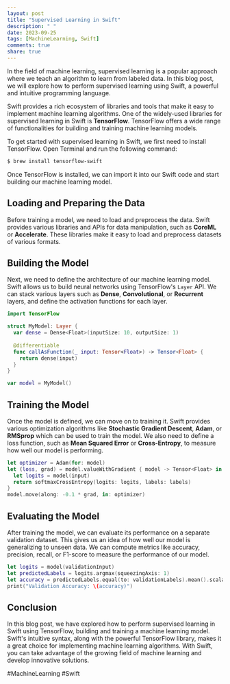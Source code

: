 ```yaml
---
layout: post
title: "Supervised Learning in Swift"
description: " "
date: 2023-09-25
tags: [MachineLearning, Swift]
comments: true
share: true
---
```


In the field of machine learning, supervised learning is a popular approach where we teach an algorithm to learn from labeled data. In this blog post, we will explore how to perform supervised learning using Swift, a powerful and intuitive programming language.

Swift provides a rich ecosystem of libraries and tools that make it easy to implement machine learning algorithms. One of the widely-used libraries for supervised learning in Swift is **TensorFlow**. TensorFlow offers a wide range of functionalities for building and training machine learning models.

To get started with supervised learning in Swift, we first need to install TensorFlow. Open Terminal and run the following command:

```bash
$ brew install tensorflow-swift
```
Once TensorFlow is installed, we can import it into our Swift code and start building our machine learning model. 

## Loading and Preparing the Data

Before training a model, we need to load and preprocess the data. Swift provides various libraries and APIs for data manipulation, such as **CoreML** or **Accelerate**. These libraries make it easy to load and preprocess datasets of various formats.

## Building the Model

Next, we need to define the architecture of our machine learning model. Swift allows us to build neural networks using TensorFlow's `Layer` API. We can stack various layers such as **Dense**, **Convolutional**, or **Recurrent** layers, and define the activation functions for each layer.

```swift
import TensorFlow

struct MyModel: Layer {
  var dense = Dense<Float>(inputSize: 10, outputSize: 1)
  
  @differentiable
  func callAsFunction(_ input: Tensor<Float>) -> Tensor<Float> {
    return dense(input)
  }
}

var model = MyModel()
```

## Training the Model

Once the model is defined, we can move on to training it. Swift provides various optimization algorithms like **Stochastic Gradient Descent**, **Adam**, or **RMSprop** which can be used to train the model. We also need to define a loss function, such as **Mean Squared Error** or **Cross-Entropy**, to measure how well our model is performing.

```swift
let optimizer = Adam(for: model)
let (loss, grad) = model.valueWithGradient { model -> Tensor<Float> in
  let logits = model(input)
  return softmaxCrossEntropy(logits: logits, labels: labels)
}
model.move(along: -0.1 * grad, in: optimizer)
```

## Evaluating the Model

After training the model, we can evaluate its performance on a separate validation dataset. This gives us an idea of how well our model is generalizing to unseen data. We can compute metrics like accuracy, precision, recall, or F1-score to measure the performance of our model.

```swift
let logits = model(validationInput)
let predictedLabels = logits.argmax(squeezingAxis: 1)
let accuracy = predictedLabels.equal(to: validationLabels).mean().scalarized()
print("Validation Accuracy: \(accuracy)")
```

## Conclusion

In this blog post, we have explored how to perform supervised learning in Swift using TensorFlow, building and training a machine learning model. Swift's intuitive syntax, along with the powerful TensorFlow library, makes it a great choice for implementing machine learning algorithms. With Swift, you can take advantage of the growing field of machine learning and develop innovative solutions.

#MachineLearning #Swift